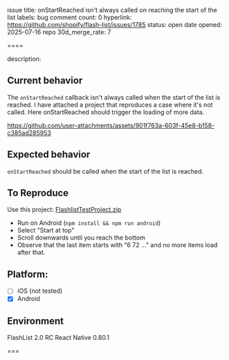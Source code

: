 issue title: onStartReached isn't always called on reaching the start of the list
labels: bug
comment count: 0
hyperlink: https://github.com/shopify/flash-list/issues/1785
status: open
date opened: 2025-07-16
repo 30d_merge_rate: 7

====

description:
<!-- Thanks for taking the time to fill out this bug report!

If this is not a bug report, please use other relevant channels:
- [Create a feature proposal on Discussions](https://github.com/Shopify/flash-list/discussions/new)
- [Chat with others in the #flash-list channel on Shopify React Native Open Source Discord](https://discord.com/channels/928252803867107358/986654488326701116)

Before you proceed:

- Make sure you are on latest versions of the FlashList package.
- If you are having an issue with your machine or build tools, the issue belongs on another repository as that is outside of the scope of FlashList. -->

## Current behavior

The `onStartReached` callback isn't always called when the start of the list is reached. I have attached a project that reproduces a case where it's not called. Here onStartReached should trigger the loading of more data.

https://github.com/user-attachments/assets/901f763a-603f-45e8-b158-c385ad285953

## Expected behavior

`onStartReached` should be called when the start of the list is reached.

## To Reproduce

Use this project: [FlashlistTestProject.zip](https://github.com/user-attachments/files/21264415/FlashlistTestProject.zip)
* Run on Android (`npm install && npm run android`)
* Select "Start at top"
* Scroll downwards until you reach the bottom
* Observe that the last item starts with "6 72 ..." and no more items load after that.

## Platform:

- [ ] iOS (not tested)
- [X] Android

## Environment

FlashList 2.0 RC
React Native 0.80.1


===
